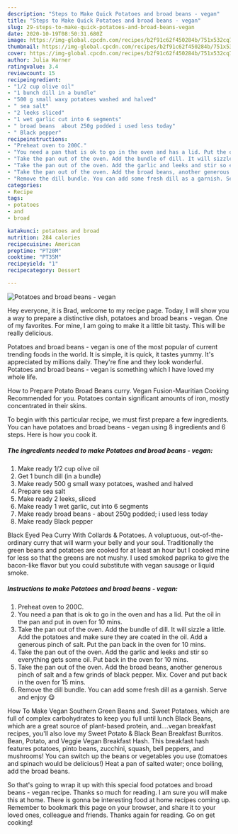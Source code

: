 ```yaml
---
description: "Steps to Make Quick Potatoes and broad beans - vegan"
title: "Steps to Make Quick Potatoes and broad beans - vegan"
slug: 29-steps-to-make-quick-potatoes-and-broad-beans-vegan
date: 2020-10-19T08:50:31.680Z
image: https://img-global.cpcdn.com/recipes/b2f91c62f450284b/751x532cq70/potatoes-and-broad-beans-vegan-recipe-main-photo.jpg
thumbnail: https://img-global.cpcdn.com/recipes/b2f91c62f450284b/751x532cq70/potatoes-and-broad-beans-vegan-recipe-main-photo.jpg
cover: https://img-global.cpcdn.com/recipes/b2f91c62f450284b/751x532cq70/potatoes-and-broad-beans-vegan-recipe-main-photo.jpg
author: Julia Warner
ratingvalue: 3.4
reviewcount: 15
recipeingredient:
- "1/2 cup olive oil"
- "1 bunch dill in a bundle"
- "500 g small waxy potatoes washed and halved"
- " sea salt"
- "2 leeks sliced"
- "1 wet garlic cut into 6 segments"
- " broad beans  about 250g podded i used less today"
- " Black pepper"
recipeinstructions:
- "Preheat oven to 200C."
- "You need a pan that is ok to go in the oven and has a lid. Put the oil in the pan and put in oven for 10 mins."
- "Take the pan out of the oven. Add the bundle of dill. It will sizzle a little. Add the potatoes and make sure they are coated in the oil. Add a generous pinch of salt. Put the pan back in the oven for 10 mins."
- "Take the pan out of the oven. Add the garlic and leeks and stir so everything gets some oil. Put back in the oven for 10 mins."
- "Take the pan out of the oven. Add the broad beans, another generous pinch of salt and a few grinds of black pepper. Mix. Cover and put back in the oven for 15 mins."
- "Remove the dill bundle. You can add some fresh dill as a garnish. Serve and enjoy 😋"
categories:
- Recipe
tags:
- potatoes
- and
- broad

katakunci: potatoes and broad 
nutrition: 284 calories
recipecuisine: American
preptime: "PT20M"
cooktime: "PT35M"
recipeyield: "1"
recipecategory: Dessert

---
```



![Potatoes and broad beans - vegan](https://img-global.cpcdn.com/recipes/b2f91c62f450284b/751x532cq70/potatoes-and-broad-beans-vegan-recipe-main-photo.jpg)

Hey everyone, it is Brad, welcome to my recipe page. Today, I will show you a way to prepare a distinctive dish, potatoes and broad beans - vegan. One of my favorites. For mine, I am going to make it a little bit tasty. This will be really delicious.

Potatoes and broad beans - vegan is one of the most popular of current trending foods in the world. It is simple, it is quick, it tastes yummy. It's appreciated by millions daily. They're fine and they look wonderful. Potatoes and broad beans - vegan is something which I have loved my whole life.

How to Prepare Potato Broad Beans curry. Vegan Fusion-Mauritian Cooking Recommended for you. Potatoes contain significant amounts of iron, mostly concentrated in their skins.


To begin with this particular recipe, we must first prepare a few ingredients. You can have potatoes and broad beans - vegan using 8 ingredients and 6 steps. Here is how you cook it.

<!--inarticleads1-->

##### The ingredients needed to make Potatoes and broad beans - vegan:

1. Make ready 1/2 cup olive oil
1. Get 1 bunch dill (in a bundle)
1. Make ready 500 g small waxy potatoes, washed and halved
1. Prepare  sea salt
1. Make ready 2 leeks, sliced
1. Make ready 1 wet garlic, cut into 6 segments
1. Make ready  broad beans - about 250g podded; i used less today
1. Make ready  Black pepper


Black Eyed Pea Curry With Collards &amp; Potatoes. A voluptuous, out-of-the-ordinary curry that will warm your belly and your soul. Traditionally the green beans and potatoes are cooked for at least an hour but I cooked mine for less so that the greens are not mushy. I used smoked paprika to give the bacon-like flavor but you could substitute with vegan sausage or liquid smoke. 

<!--inarticleads2-->

##### Instructions to make Potatoes and broad beans - vegan:

1. Preheat oven to 200C.
1. You need a pan that is ok to go in the oven and has a lid. Put the oil in the pan and put in oven for 10 mins.
1. Take the pan out of the oven. Add the bundle of dill. It will sizzle a little. Add the potatoes and make sure they are coated in the oil. Add a generous pinch of salt. Put the pan back in the oven for 10 mins.
1. Take the pan out of the oven. Add the garlic and leeks and stir so everything gets some oil. Put back in the oven for 10 mins.
1. Take the pan out of the oven. Add the broad beans, another generous pinch of salt and a few grinds of black pepper. Mix. Cover and put back in the oven for 15 mins.
1. Remove the dill bundle. You can add some fresh dill as a garnish. Serve and enjoy 😋


How To Make Vegan Southern Green Beans and. Sweet Potatoes, which are full of complex carbohydrates to keep you full until lunch Black Beans, which are a great source of plant-based protein, and….vegan breakfast recipes, you&#39;ll also love my Sweet Potato &amp; Black Bean Breakfast Burritos. Bean, Potato, and Veggie Vegan Breakfast Hash. This breakfast hash features potatoes, pinto beans, zucchini, squash, bell peppers, and mushrooms! You can switch up the beans or vegetables you use (tomatoes and spinach would be delicious!) Heat a pan of salted water; once boiling, add the broad beans. 

So that's going to wrap it up with this special food potatoes and broad beans - vegan recipe. Thanks so much for reading. I am sure you will make this at home. There is gonna be interesting food at home recipes coming up. Remember to bookmark this page on your browser, and share it to your loved ones, colleague and friends. Thanks again for reading. Go on get cooking!
